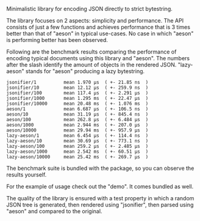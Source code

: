 Minimalistic library for encoding JSON directly to strict bytestring.

The library focuses on 2 aspects: simplicity and performance.
The API consists of just a few functions and
achieves performance that is 3 times better than that of "aeson"
in typical use-cases.
No case in which "aeson" is performing better has been observed.

Following are the benchmark results comparing the performance
of encoding typical documents using this library and "aeson".
The numbers after the slash identify the amount of objects in
the rendered JSON.
"lazy-aeson" stands for "aeson" producing a lazy bytestring.

```
jsonifier/1          mean 1.970 μs  ( +- 21.85 ns  )
jsonifier/10         mean 12.12 μs  ( +- 259.9 ns  )
jsonifier/100        mean 117.4 μs  ( +- 2.291 μs  )
jsonifier/1000       mean 1.295 ms  ( +- 22.47 μs  )
jsonifier/10000      mean 20.48 ms  ( +- 1.076 ms  )
aeson/1              mean 6.687 μs  ( +- 106.5 ns  )
aeson/10             mean 31.19 μs  ( +- 845.4 ns  )
aeson/100            mean 262.8 μs  ( +- 6.484 μs  )
aeson/1000           mean 2.944 ms  ( +- 207.0 μs  )
aeson/10000          mean 29.94 ms  ( +- 957.9 μs  )
lazy-aeson/1         mean 6.454 μs  ( +- 114.4 ns  )
lazy-aeson/10        mean 30.69 μs  ( +- 773.1 ns  )
lazy-aeson/100       mean 259.2 μs  ( +- 2.485 μs  )
lazy-aeson/1000      mean 2.542 ms  ( +- 60.51 μs  )
lazy-aeson/10000     mean 25.42 ms  ( +- 269.7 μs  )
```

The benchmark suite is bundled with the package, so you can observe
the results yourself.

For the example of usage check out the "demo".
It comes bundled as well.

The quality of the library is ensured with a test property in which a random JSON tree is generated, then rendered using "jsonifier", then parsed using "aeson" and compared to the original.